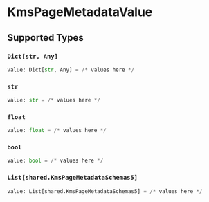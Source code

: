 # KmsPageMetadataValue


## Supported Types

### `Dict[str, Any]`

```python
value: Dict[str, Any] = /* values here */
```

### `str`

```python
value: str = /* values here */
```

### `float`

```python
value: float = /* values here */
```

### `bool`

```python
value: bool = /* values here */
```

### `List[shared.KmsPageMetadataSchemas5]`

```python
value: List[shared.KmsPageMetadataSchemas5] = /* values here */
```

